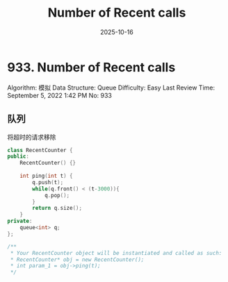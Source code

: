 ﻿---
layout: post
title: "Number of Recent calls"
date: 2025-10-16
categories: leetcode
tags: [leetcode, algorithm]
---
# 933. Number of Recent calls

Algorithm: 模拟
Data Structure: Queue
Difficulty: Easy
Last Review Time: September 5, 2022 1:42 PM
No: 933

## 队列

将超时的请求移除

```cpp
class RecentCounter {
public:
    RecentCounter() {}
    
    int ping(int t) {
        q.push(t);
        while(q.front() < (t-3000)){
            q.pop();
        }
        return q.size();
    }
private:
    queue<int> q;
};

/**
 * Your RecentCounter object will be instantiated and called as such:
 * RecentCounter* obj = new RecentCounter();
 * int param_1 = obj->ping(t);
 */
```
